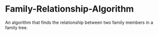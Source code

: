 # Family-Relationship-Algorithm
An algorithm that finds the relationship between two family members in a family tree.
